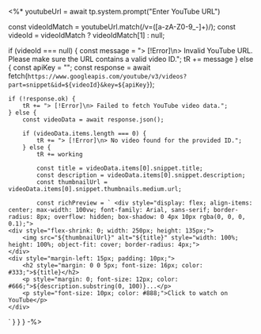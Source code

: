 <%*
youtubeUrl = await tp.system.prompt("Enter YouTube URL")

const videoIdMatch = youtubeUrl.match(/v=([a-zA-Z0-9_-]+)/);
const videoId = videoIdMatch ? videoIdMatch[1] : null;

if (videoId === null) {
    const message = "> [!Error]\n> Invalid YouTube URL. Please make sure the URL contains a valid video ID.";
    tR += message
} else {
    const apiKey = "<API KEY>";
    const response = await fetch(`https://www.googleapis.com/youtube/v3/videos?part=snippet&id=${videoId}&key=${apiKey}`);

    if (!response.ok) {
        tR += "> [!Error]\n> Failed to fetch YouTube video data.";
    } else {
        const videoData = await response.json();

        if (videoData.items.length === 0) {
            tR += "> [!Error]\n> No video found for the provided ID.";
        } else {
            tR += working

            const title = videoData.items[0].snippet.title; 
            const description = videoData.items[0].snippet.description; 
            const thumbnailUrl = videoData.items[0].snippet.thumbnails.medium.url;

            const richPreview = ` <div style="display: flex; align-items: center; max-width: 100vw; font-family: Arial, sans-serif; border-radius: 8px; overflow: hidden; box-shadow: 0 4px 10px rgba(0, 0, 0, 0.1);">
    <div style="flex-shrink: 0; width: 250px; height: 135px;">
        <img src="${thumbnailUrl}" alt="${title}" style="width: 100%; height: 100%; object-fit: cover; border-radius: 4px;">
    </div>
    <div style="margin-left: 15px; padding: 10px;">
        <h2 style="margin: 0 0 5px; font-size: 16px; color: #333;">${title}</h2>
        <p style="margin: 0; font-size: 12px; color: #666;">${description.substring(0, 100)}...</p>
        <p style="font-size: 10px; color: #888;">Click to watch on YouTube</p>
    </div>
</div> `
            }
        }
    }
-%>
